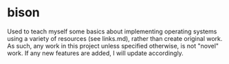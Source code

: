 # bison
 Used to teach myself some basics about implementing operating systems using a variety of resources (see links.md), rather than create original work. As such, any work in this project unless specified otherwise, is not "novel" work. If any new features are added, I will update accordingly.
